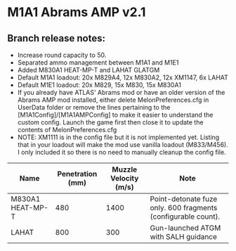 # M1A1 Abrams AMP v2.1

## Branch release notes:
<p>
	<ul> 
		<li>Increase round capacity to 50.</li>
		<li>Separated ammo management between M1A1 and M1E1</li>
		<li>Added M830A1 HEAT-MP-T and LAHAT GLATGM</li>
		<li>Default M1A1 loadout: 20x M829A4, 12x M830A2, 12x XM1147, 6x LAHAT</li>
		<li>Default M1E1 loadout: 20x M829, 15x M830, 15x M830A1</li>
		<li>If you already have ATLAS' Abrams mod or have an older version of the Abrams AMP mod installed, either delete MelonPreferences.cfg in UserData folder or remove the lines pertaining to the [M1A1Config]/[M1A1AMPConfig] to make it easier to understand the custom config. Launch the game first then close it to update the contents of MelonPreferences.cfg</li>
		<li>NOTE: XM1111 is in the config file but it is not implemented yet. Listing that in your loadout will make the mod use vanilla loadout (M833/M456). I only included it so there is no need to manually cleanup the config file.</li>
	</ul>
</p>


| Name  | Penetration (mm) | Muzzle Velocity (m/s) | Note |
| ------------- | ------------- | ------------- | ------------- |
| M830A1 HEAT-MP-T | 480 | 1400 | Point-detonate fuze only. 600 fragments (configurable count). |
| LAHAT | 800 | 300 | Gun-launched ATGM with SALH guidance |

